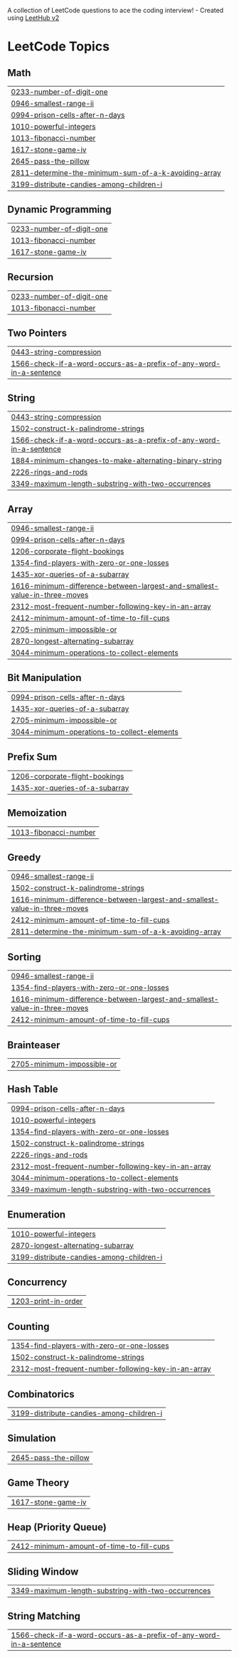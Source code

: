 A collection of LeetCode questions to ace the coding interview! - Created using [LeetHub v2](https://github.com/arunbhardwaj/LeetHub-2.0)
<!---LeetCode Topics Start-->
# LeetCode Topics
## Math
|  |
| ------- |
| [0233-number-of-digit-one](https://github.com/hamna321/Leetcode-Q-242/tree/master/0233-number-of-digit-one) |
| [0946-smallest-range-ii](https://github.com/hamna321/LeetcodeQuestions/tree/master/0946-smallest-range-ii) |
| [0994-prison-cells-after-n-days](https://github.com/hamna321/LeetcodeQuestions/tree/master/0994-prison-cells-after-n-days) |
| [1010-powerful-integers](https://github.com/hamna321/LeetcodeQuestions/tree/master/1010-powerful-integers) |
| [1013-fibonacci-number](https://github.com/hamna321/Leetcode-Q-242/tree/master/1013-fibonacci-number) |
| [1617-stone-game-iv](https://github.com/hamna321/LeetcodeQuestions/tree/master/1617-stone-game-iv) |
| [2645-pass-the-pillow](https://github.com/hamna321/LeetcodeQuestions/tree/master/2645-pass-the-pillow) |
| [2811-determine-the-minimum-sum-of-a-k-avoiding-array](https://github.com/hamna321/LeetcodeQuestions/tree/master/2811-determine-the-minimum-sum-of-a-k-avoiding-array) |
| [3199-distribute-candies-among-children-i](https://github.com/hamna321/LeetcodeQuestions/tree/master/3199-distribute-candies-among-children-i) |
## Dynamic Programming
|  |
| ------- |
| [0233-number-of-digit-one](https://github.com/hamna321/Leetcode-Q-242/tree/master/0233-number-of-digit-one) |
| [1013-fibonacci-number](https://github.com/hamna321/Leetcode-Q-242/tree/master/1013-fibonacci-number) |
| [1617-stone-game-iv](https://github.com/hamna321/LeetcodeQuestions/tree/master/1617-stone-game-iv) |
## Recursion
|  |
| ------- |
| [0233-number-of-digit-one](https://github.com/hamna321/Leetcode-Q-242/tree/master/0233-number-of-digit-one) |
| [1013-fibonacci-number](https://github.com/hamna321/Leetcode-Q-242/tree/master/1013-fibonacci-number) |
## Two Pointers
|  |
| ------- |
| [0443-string-compression](https://github.com/hamna321/Leetcode-Q-242/tree/master/0443-string-compression) |
| [1566-check-if-a-word-occurs-as-a-prefix-of-any-word-in-a-sentence](https://github.com/hamna321/LeetcodeQuestions/tree/master/1566-check-if-a-word-occurs-as-a-prefix-of-any-word-in-a-sentence) |
## String
|  |
| ------- |
| [0443-string-compression](https://github.com/hamna321/Leetcode-Q-242/tree/master/0443-string-compression) |
| [1502-construct-k-palindrome-strings](https://github.com/hamna321/LeetcodeQuestions/tree/master/1502-construct-k-palindrome-strings) |
| [1566-check-if-a-word-occurs-as-a-prefix-of-any-word-in-a-sentence](https://github.com/hamna321/LeetcodeQuestions/tree/master/1566-check-if-a-word-occurs-as-a-prefix-of-any-word-in-a-sentence) |
| [1884-minimum-changes-to-make-alternating-binary-string](https://github.com/hamna321/LeetcodeQuestions/tree/master/1884-minimum-changes-to-make-alternating-binary-string) |
| [2226-rings-and-rods](https://github.com/hamna321/LeetcodeQuestions/tree/master/2226-rings-and-rods) |
| [3349-maximum-length-substring-with-two-occurrences](https://github.com/hamna321/LeetcodeQuestions/tree/master/3349-maximum-length-substring-with-two-occurrences) |
## Array
|  |
| ------- |
| [0946-smallest-range-ii](https://github.com/hamna321/LeetcodeQuestions/tree/master/0946-smallest-range-ii) |
| [0994-prison-cells-after-n-days](https://github.com/hamna321/LeetcodeQuestions/tree/master/0994-prison-cells-after-n-days) |
| [1206-corporate-flight-bookings](https://github.com/hamna321/LeetcodeQuestions/tree/master/1206-corporate-flight-bookings) |
| [1354-find-players-with-zero-or-one-losses](https://github.com/hamna321/LeetcodeQuestions/tree/master/1354-find-players-with-zero-or-one-losses) |
| [1435-xor-queries-of-a-subarray](https://github.com/hamna321/Leetcode-Q-242/tree/master/1435-xor-queries-of-a-subarray) |
| [1616-minimum-difference-between-largest-and-smallest-value-in-three-moves](https://github.com/hamna321/LeetcodeQuestions/tree/master/1616-minimum-difference-between-largest-and-smallest-value-in-three-moves) |
| [2312-most-frequent-number-following-key-in-an-array](https://github.com/hamna321/LeetcodeQuestions/tree/master/2312-most-frequent-number-following-key-in-an-array) |
| [2412-minimum-amount-of-time-to-fill-cups](https://github.com/hamna321/LeetcodeQuestions/tree/master/2412-minimum-amount-of-time-to-fill-cups) |
| [2705-minimum-impossible-or](https://github.com/hamna321/LeetcodeQuestions/tree/master/2705-minimum-impossible-or) |
| [2870-longest-alternating-subarray](https://github.com/hamna321/LeetcodeQuestions/tree/master/2870-longest-alternating-subarray) |
| [3044-minimum-operations-to-collect-elements](https://github.com/hamna321/LeetcodeQuestions/tree/master/3044-minimum-operations-to-collect-elements) |
## Bit Manipulation
|  |
| ------- |
| [0994-prison-cells-after-n-days](https://github.com/hamna321/LeetcodeQuestions/tree/master/0994-prison-cells-after-n-days) |
| [1435-xor-queries-of-a-subarray](https://github.com/hamna321/Leetcode-Q-242/tree/master/1435-xor-queries-of-a-subarray) |
| [2705-minimum-impossible-or](https://github.com/hamna321/LeetcodeQuestions/tree/master/2705-minimum-impossible-or) |
| [3044-minimum-operations-to-collect-elements](https://github.com/hamna321/LeetcodeQuestions/tree/master/3044-minimum-operations-to-collect-elements) |
## Prefix Sum
|  |
| ------- |
| [1206-corporate-flight-bookings](https://github.com/hamna321/LeetcodeQuestions/tree/master/1206-corporate-flight-bookings) |
| [1435-xor-queries-of-a-subarray](https://github.com/hamna321/Leetcode-Q-242/tree/master/1435-xor-queries-of-a-subarray) |
## Memoization
|  |
| ------- |
| [1013-fibonacci-number](https://github.com/hamna321/Leetcode-Q-242/tree/master/1013-fibonacci-number) |
## Greedy
|  |
| ------- |
| [0946-smallest-range-ii](https://github.com/hamna321/LeetcodeQuestions/tree/master/0946-smallest-range-ii) |
| [1502-construct-k-palindrome-strings](https://github.com/hamna321/LeetcodeQuestions/tree/master/1502-construct-k-palindrome-strings) |
| [1616-minimum-difference-between-largest-and-smallest-value-in-three-moves](https://github.com/hamna321/LeetcodeQuestions/tree/master/1616-minimum-difference-between-largest-and-smallest-value-in-three-moves) |
| [2412-minimum-amount-of-time-to-fill-cups](https://github.com/hamna321/LeetcodeQuestions/tree/master/2412-minimum-amount-of-time-to-fill-cups) |
| [2811-determine-the-minimum-sum-of-a-k-avoiding-array](https://github.com/hamna321/LeetcodeQuestions/tree/master/2811-determine-the-minimum-sum-of-a-k-avoiding-array) |
## Sorting
|  |
| ------- |
| [0946-smallest-range-ii](https://github.com/hamna321/LeetcodeQuestions/tree/master/0946-smallest-range-ii) |
| [1354-find-players-with-zero-or-one-losses](https://github.com/hamna321/LeetcodeQuestions/tree/master/1354-find-players-with-zero-or-one-losses) |
| [1616-minimum-difference-between-largest-and-smallest-value-in-three-moves](https://github.com/hamna321/LeetcodeQuestions/tree/master/1616-minimum-difference-between-largest-and-smallest-value-in-three-moves) |
| [2412-minimum-amount-of-time-to-fill-cups](https://github.com/hamna321/LeetcodeQuestions/tree/master/2412-minimum-amount-of-time-to-fill-cups) |
## Brainteaser
|  |
| ------- |
| [2705-minimum-impossible-or](https://github.com/hamna321/LeetcodeQuestions/tree/master/2705-minimum-impossible-or) |
## Hash Table
|  |
| ------- |
| [0994-prison-cells-after-n-days](https://github.com/hamna321/LeetcodeQuestions/tree/master/0994-prison-cells-after-n-days) |
| [1010-powerful-integers](https://github.com/hamna321/LeetcodeQuestions/tree/master/1010-powerful-integers) |
| [1354-find-players-with-zero-or-one-losses](https://github.com/hamna321/LeetcodeQuestions/tree/master/1354-find-players-with-zero-or-one-losses) |
| [1502-construct-k-palindrome-strings](https://github.com/hamna321/LeetcodeQuestions/tree/master/1502-construct-k-palindrome-strings) |
| [2226-rings-and-rods](https://github.com/hamna321/LeetcodeQuestions/tree/master/2226-rings-and-rods) |
| [2312-most-frequent-number-following-key-in-an-array](https://github.com/hamna321/LeetcodeQuestions/tree/master/2312-most-frequent-number-following-key-in-an-array) |
| [3044-minimum-operations-to-collect-elements](https://github.com/hamna321/LeetcodeQuestions/tree/master/3044-minimum-operations-to-collect-elements) |
| [3349-maximum-length-substring-with-two-occurrences](https://github.com/hamna321/LeetcodeQuestions/tree/master/3349-maximum-length-substring-with-two-occurrences) |
## Enumeration
|  |
| ------- |
| [1010-powerful-integers](https://github.com/hamna321/LeetcodeQuestions/tree/master/1010-powerful-integers) |
| [2870-longest-alternating-subarray](https://github.com/hamna321/LeetcodeQuestions/tree/master/2870-longest-alternating-subarray) |
| [3199-distribute-candies-among-children-i](https://github.com/hamna321/LeetcodeQuestions/tree/master/3199-distribute-candies-among-children-i) |
## Concurrency
|  |
| ------- |
| [1203-print-in-order](https://github.com/hamna321/LeetcodeQuestions/tree/master/1203-print-in-order) |
## Counting
|  |
| ------- |
| [1354-find-players-with-zero-or-one-losses](https://github.com/hamna321/LeetcodeQuestions/tree/master/1354-find-players-with-zero-or-one-losses) |
| [1502-construct-k-palindrome-strings](https://github.com/hamna321/LeetcodeQuestions/tree/master/1502-construct-k-palindrome-strings) |
| [2312-most-frequent-number-following-key-in-an-array](https://github.com/hamna321/LeetcodeQuestions/tree/master/2312-most-frequent-number-following-key-in-an-array) |
## Combinatorics
|  |
| ------- |
| [3199-distribute-candies-among-children-i](https://github.com/hamna321/LeetcodeQuestions/tree/master/3199-distribute-candies-among-children-i) |
## Simulation
|  |
| ------- |
| [2645-pass-the-pillow](https://github.com/hamna321/LeetcodeQuestions/tree/master/2645-pass-the-pillow) |
## Game Theory
|  |
| ------- |
| [1617-stone-game-iv](https://github.com/hamna321/LeetcodeQuestions/tree/master/1617-stone-game-iv) |
## Heap (Priority Queue)
|  |
| ------- |
| [2412-minimum-amount-of-time-to-fill-cups](https://github.com/hamna321/LeetcodeQuestions/tree/master/2412-minimum-amount-of-time-to-fill-cups) |
## Sliding Window
|  |
| ------- |
| [3349-maximum-length-substring-with-two-occurrences](https://github.com/hamna321/LeetcodeQuestions/tree/master/3349-maximum-length-substring-with-two-occurrences) |
## String Matching
|  |
| ------- |
| [1566-check-if-a-word-occurs-as-a-prefix-of-any-word-in-a-sentence](https://github.com/hamna321/LeetcodeQuestions/tree/master/1566-check-if-a-word-occurs-as-a-prefix-of-any-word-in-a-sentence) |
<!---LeetCode Topics End-->